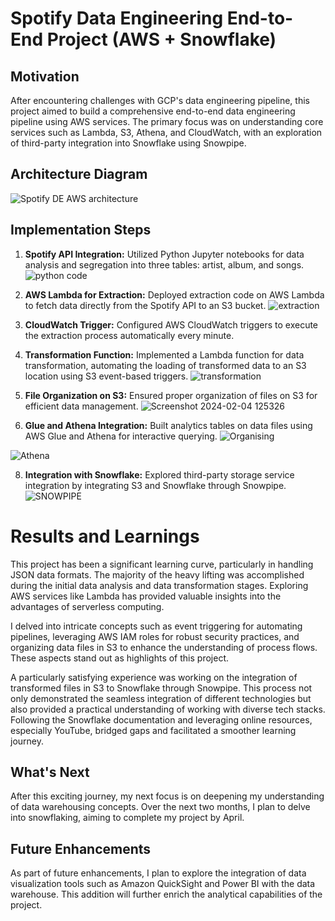 # Spotify Data Engineering End-to-End Project (AWS + Snowflake)

## Motivation
After encountering challenges with GCP's data engineering pipeline, this project aimed to build a comprehensive end-to-end data engineering pipeline using AWS services. The primary focus was on understanding core services such as Lambda, S3, Athena, and CloudWatch, with an exploration of third-party integration into Snowflake using Snowpipe.

## Architecture Diagram
![Spotify DE AWS architecture](https://github.com/Sugun-ravipalli/AWS-Snowflake-Data-engineering-project/assets/145236879/c8ac9f25-7261-4474-b0b9-122a7610a3c5)


## Implementation Steps
1. **Spotify API Integration:** Utilized Python Jupyter notebooks for data analysis and segregation into three tables: artist, album, and songs.
   ![python code](https://github.com/Sugun-ravipalli/AWS-Snowflake-Data-engineering-project/assets/145236879/3e519c41-83c3-4628-8d8b-8ebaffe241d7)

2. **AWS Lambda for Extraction:** Deployed extraction code on AWS Lambda to fetch data directly from the Spotify API to an S3 bucket.
![extraction](https://github.com/Sugun-ravipalli/AWS-Snowflake-Data-engineering-project/assets/145236879/5d524642-48f5-411b-a725-c65a16c48cf1)

3. **CloudWatch Trigger:** Configured AWS CloudWatch triggers to execute the extraction process automatically every minute.

4. **Transformation Function:** Implemented a Lambda function for data transformation, automating the loading of transformed data to an S3 location using S3 event-based triggers.
![transformation](https://github.com/Sugun-ravipalli/AWS-Snowflake-Data-engineering-project/assets/145236879/fa4ace38-02fa-457e-843d-8571e354fca9)

5. **File Organization on S3:** Ensured proper organization of files on S3 for efficient data management.
![Screenshot 2024-02-04 125326](https://github.com/Sugun-ravipalli/AWS-Snowflake-Data-engineering-project/assets/145236879/c4b20122-62b0-4e9f-95f7-9745742d14c1)

6. **Glue and Athena Integration:** Built analytics tables on data files using AWS Glue and Athena for interactive querying.
![Organising](https://github.com/Sugun-ravipalli/AWS-Snowflake-Data-engineering-project/assets/145236879/8b525c6b-39dc-4a27-8e04-21dda8fc9e0c)

![Athena](https://github.com/Sugun-ravipalli/AWS-Snowflake-Data-engineering-project/assets/145236879/a6c8a22f-6d1f-4121-8b47-87479685a35c)


8. **Integration with Snowflake:** Explored third-party storage service integration by integrating S3 and Snowflake through Snowpipe.
![SNOWPIPE](https://github.com/Sugun-ravipalli/AWS-Snowflake-Data-engineering-project/assets/145236879/2442bb97-5bf2-4687-a4c8-44c518a5b07a)

# Results and Learnings

This project has been a significant learning curve, particularly in handling JSON data formats. The majority of the heavy lifting was accomplished during the initial data analysis and data transformation stages. Exploring AWS services like Lambda has provided valuable insights into the advantages of serverless computing.

I delved into intricate concepts such as event triggering for automating pipelines, leveraging AWS IAM roles for robust security practices, and organizing data files in S3 to enhance the understanding of process flows. These aspects stand out as highlights of this project.

A particularly satisfying experience was working on the integration of transformed files in S3 to Snowflake through Snowpipe. This process not only demonstrated the seamless integration of different technologies but also provided a practical understanding of working with diverse tech stacks. Following the Snowflake documentation and leveraging online resources, especially YouTube, bridged gaps and facilitated a smoother learning journey.

## What's Next

After this exciting journey, my next focus is on deepening my understanding of data warehousing concepts. Over the next two months, I plan to delve into snowflaking, aiming to complete my project by April.

## Future Enhancements

As part of future enhancements, I plan to explore the integration of data visualization tools such as Amazon QuickSight and Power BI with the data warehouse. This addition will further enrich the analytical capabilities of the project.


